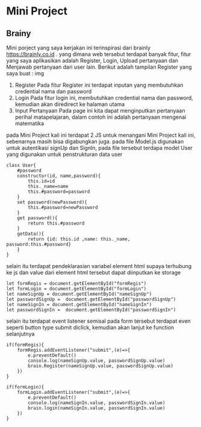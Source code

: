 # Mini Project
## Brainy
Mini porject yang saya kerjakan ini terinspirasi dari brainly https://brainly.co.id . yang dimana web tersebut terdapat banyak fitur, fitur yang saya aplikasikan adalah Register, Login, Upload pertanyaan dan Menjawab pertanyaan dari user lain. Berikut adalah tampilan Register yang saya buat :
img
1. Register
Pada fitur Register ini terdapat inputan yang membutuhkan credential nama dan password
2. Login
Pada fitur login ini, membutuhkan credential nama dan password, kemudian akan diredirect ke halaman utama
3. Input Pertanyaan
Pada page ini kita dapat menginputkan pertanyaan perihal matapelajaran, dalam contoh ini adalah pertanyaan mengenai matematika

pada Mini Project kali ini terdapat 2 JS untuk menangani Mini Project kali ini, sebenarnya masih bisa digabungkan juga.
pada file Model.js digunakan untuk autentikasi signUp dan SignIn, pada file tersebut terdapa model User yang digunakan untuk penstrukturan data user
```
class User{
    #password
    constructor(id, name,password){
        this.id=id
        this._name=name
        this.#password=password
    }
    set password(newPassword){
        this.#password=newPassword
    }
    get password(){
        return this.#password
    }
    getData(){
        return {id: this.id ,name: this._name, password:this.#password}
    }
}
```
selain itu terdapat pendeklarasian variabel element html supaya terhubung ke js dan value dari element html tersebut dapat diinputkan ke storage
```
let formRegis = document.getElementById("formRegis")
let formLogin = document.getElementById("formLogin")
let nameSignUp = document.getElementById("nameSignUp")
let passwordSignUp =  document.getElementById("passwordSignUp")
let nameSignIn = document.getElementById("nameSignIn")
let passwordSignIn =  document.getElementById("passwordSignIn")
```

selain itu terdapat event listener semisal pada form tersebut terdapat even seperti button type submit diclick, kemudian akan lanjut ke function selanjutnya
```
if(formRegis){
    formRegis.addEventListener("submit",(e)=>{
        e.preventDefault()
        console.log(nameSignUp.value, passwordSignUp.value)
        brain.Register(nameSignUp.value, passwordSignUp.value)
    })
}

if(formLogin){
    formLogin.addEventListener("submit",(e)=>{
        e.preventDefault()
        console.log(nameSignIn.value, passwordSignIn.value)
        brain.login(nameSignIn.value, passwordSignIn.value)
    })
}
```